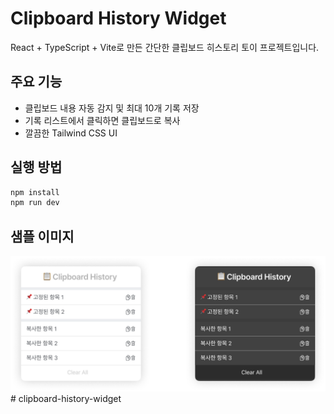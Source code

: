 # Clipboard History Widget

React + TypeScript + Vite로 만든 간단한 클립보드 히스토리 토이 프로젝트입니다.

## 주요 기능

- 클립보드 내용 자동 감지 및 최대 10개 기록 저장
- 기록 리스트에서 클릭하면 클립보드로 복사
- 깔끔한 Tailwind CSS UI

## 실행 방법

```bash
npm install
npm run dev
```

## 샘플 이미지
![앱 스크린샷](src/assets/Design.png)
#   c l i p b o a r d - h i s t o r y - w i d g e t 
 
 